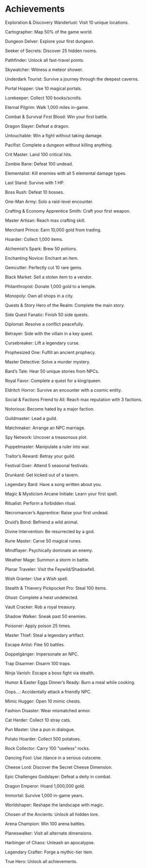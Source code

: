 # Achievements

Exploration & Discovery
 Wanderlust: Visit 10 unique locations.

 Cartographer: Map 50% of the game world.

 Dungeon Delver: Explore your first dungeon.

 Seeker of Secrets: Discover 25 hidden rooms.

 Pathfinder: Unlock all fast-travel points.

 Skywatcher: Witness a meteor shower.

 Underdark Tourist: Survive a journey through the deepest caverns.

 Portal Hopper: Use 10 magical portals.

 Lorekeeper: Collect 100 books/scrolls.

 Eternal Pilgrim: Walk 1,000 miles in-game.

Combat & Survival
 First Blood: Win your first battle.

 Dragon Slayer: Defeat a dragon.

 Untouchable: Win a fight without taking damage.

 Pacifist: Complete a dungeon without killing anything.

 Crit Master: Land 100 critical hits.

 Zombie Bane: Defeat 100 undead.

 Elementalist: Kill enemies with all 5 elemental damage types.

 Last Stand: Survive with 1 HP.

 Boss Rush: Defeat 10 bosses.

 One-Man Army: Solo a raid-level encounter.

Crafting & Economy
 Apprentice Smith: Craft your first weapon.

 Master Artisan: Reach max crafting skill.

 Merchant Prince: Earn 10,000 gold from trading.

 Hoarder: Collect 1,000 items.

 Alchemist’s Spark: Brew 50 potions.

 Enchanting Novice: Enchant an item.

 Gemcutter: Perfectly cut 10 rare gems.

 Black Market: Sell a stolen item to a vendor.

 Philanthropist: Donate 1,000 gold to a temple.

 Monopoly: Own all shops in a city.

Quests & Story
 Hero of the Realm: Complete the main story.

 Side Quest Fanatic: Finish 50 side quests.

 Diplomat: Resolve a conflict peacefully.

 Betrayer: Side with the villain in a key quest.

 Cursebreaker: Lift a legendary curse.

 Prophesized One: Fulfill an ancient prophecy.

 Master Detective: Solve a murder mystery.

 Bard’s Tale: Hear 50 unique stories from NPCs.

 Royal Favor: Complete a quest for a king/queen.

 Eldritch Horror: Survive an encounter with a cosmic entity.

Social & Factions
 Friend to All: Reach max reputation with 3 factions.

 Notorious: Become hated by a major faction.

 Guildmaster: Lead a guild.

 Matchmaker: Arrange an NPC marriage.

 Spy Network: Uncover a treasonous plot.

 Puppetmaster: Manipulate a ruler into war.

 Traitor’s Reward: Betray your guild.

 Festival Goer: Attend 5 seasonal festivals.

 Drunkard: Get kicked out of a tavern.

 Legendary Bard: Have a song written about you.

Magic & Mysticism
 Arcane Initiate: Learn your first spell.

 Ritualist: Perform a forbidden ritual.

 Necromancer’s Apprentice: Raise your first undead.

 Druid’s Bond: Befriend a wild animal.

 Divine Intervention: Be resurrected by a god.

 Rune Master: Carve 50 magical runes.

 Mindflayer: Psychically dominate an enemy.

 Weather Mage: Summon a storm in battle.

 Planar Traveler: Visit the Feywild/Shadowfell.

 Wish Granter: Use a Wish spell.

Stealth & Thievery
 Pickpocket Pro: Steal 100 items.

 Ghost: Complete a heist undetected.

 Vault Cracker: Rob a royal treasury.

 Shadow Walker: Sneak past 50 enemies.

 Poisoner: Apply poison 25 times.

 Master Thief: Steal a legendary artifact.

 Escape Artist: Flee 50 battles.

 Doppelgänger: Impersonate an NPC.

 Trap Disarmer: Disarm 100 traps.

 Ninja Vanish: Escape a boss fight via stealth.

Humor & Easter Eggs
 Dinner’s Ready: Burn a meal while cooking.

 Oops...: Accidentally attack a friendly NPC.

 Mimic Hugger: Open 10 mimic chests.

 Fashion Disaster: Wear mismatched armor.

 Cat Herder: Collect 10 stray cats.

 Pun Master: Use a pun in dialogue.

 Potato Hoarder: Collect 500 potatoes.

 Rock Collector: Carry 100 “useless” rocks.

 Dancing Fool: Use /dance in a serious cutscene.

 Cheese Lord: Discover the Secret Cheese Dimension.

Epic Challenges
 Godslayer: Defeat a deity in combat.

 Dragon Emperor: Hoard 1,000,000 gold.

 Immortal: Survive 1,000 in-game years.

 Worldshaper: Reshape the landscape with magic.

 Chosen of the Ancients: Unlock all hidden lore.

 Arena Champion: Win 100 arena battles.

 Planeswalker: Visit all alternate dimensions.

 Harbinger of Chaos: Unleash an apocalypse.

 Legendary Crafter: Forge a mythic-tier item.

 True Hero: Unlock all achievements.